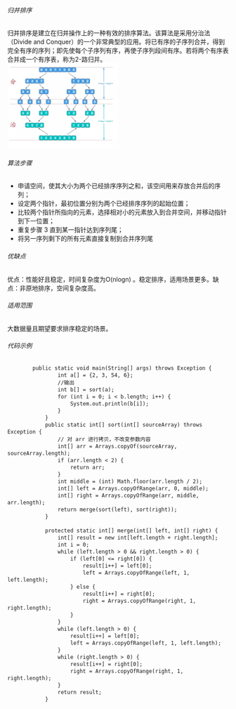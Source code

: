 ###### 归并排序
归并排序是建立在归并操作上的一种有效的排序算法。该算法是采用分治法（Divide and Conquer）的一个非常典型的应用。将已有序的子序列合并，得到完全有序的序列；即先使每个子序列有序，再使子序列段间有序。若将两个有序表合并成一个有序表，称为2-路归并。 <br> <img src="/img/20200813162724.jpg" width="50%" hight="30%">
###### 算法步骤
* 申请空间，使其大小为两个已经排序序列之和，该空间用来存放合并后的序列；
* 设定两个指针，最初位置分别为两个已经排序序列的起始位置；
* 比较两个指针所指向的元素，选择相对小的元素放入到合并空间，并移动指针到下一位置；
* 重复步骤 3 直到某一指针达到序列尾；
* 将另一序列剩下的所有元素直接复制到合并序列尾
###### 优缺点
优点：性能好且稳定，时间复杂度为O(nlogn) 。稳定排序，适用场景更多。缺点：非原地排序，空间复杂度高。
###### 适用范围
大数据量且期望要求排序稳定的场景。
###### 代码示例

            public static void main(String[] args) throws Exception {
                    int a[] = {2, 3, 54, 6};
                    //输出
                    int b[] = sort(a);
                    for (int i = 0; i < b.length; i++) {
                        System.out.println(b[i]);
                    }
                }
                public static int[] sort(int[] sourceArray) throws Exception {
                    // 对 arr 进行拷贝，不改变参数内容
                    int[] arr = Arrays.copyOf(sourceArray, sourceArray.length);
                    if (arr.length < 2) {
                        return arr;
                    }
                    int middle = (int) Math.floor(arr.length / 2);
                    int[] left = Arrays.copyOfRange(arr, 0, middle);
                    int[] right = Arrays.copyOfRange(arr, middle, arr.length);
                    return merge(sort(left), sort(right));
                }

                protected static int[] merge(int[] left, int[] right) {
                    int[] result = new int[left.length + right.length];
                    int i = 0;
                    while (left.length > 0 && right.length > 0) {
                        if (left[0] <= right[0]) {
                            result[i++] = left[0];
                            left = Arrays.copyOfRange(left, 1, left.length);
                        } else {
                            result[i++] = right[0];
                            right = Arrays.copyOfRange(right, 1, right.length);
                        }
                    }
                    while (left.length > 0) {
                        result[i++] = left[0];
                        left = Arrays.copyOfRange(left, 1, left.length);
                    }
                    while (right.length > 0) {
                        result[i++] = right[0];
                        right = Arrays.copyOfRange(right, 1, right.length);
                    }
                    return result;
                }
